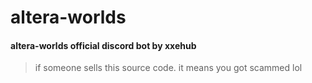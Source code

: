 # altera-worlds
#### **altera-worlds official discord bot by xxehub**
> if someone sells this source code. it means you got scammed lol
